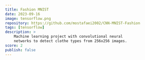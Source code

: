 ```yaml
---
title: Fashion MNIST
date: 2023-09-16
image: tensorflow.png
repository: https://github.com/mostafaei2002/CNN-MNIST-Fashion
tags: [tensorflow]
description: >
    Machine learning project with convolutional neural
    networks to detect clothe types from 256x256 images.
score: 2
publish: false
---
```

